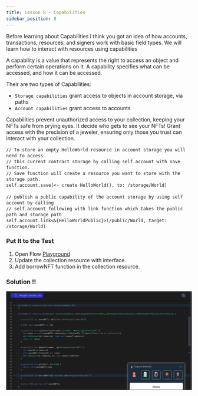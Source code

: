 ```yaml
---
title: Lesson 8 - Capabilities
sidebar_position: 8
---
```


Before learning about Capabilities I think you got an idea of how accounts, transactions, resources, and signers work with basic field types. We will learn how to interact with resources using capabilities

A capability is a value that represents the right to access an object and perform certain operations on it. A capability specifies what can be accessed, and how it can be accessed.

Their are two types of Capabilities:

- `Storage capabilities` grant access to objects in account storage, via paths
- `Account capabilities` grant access to accounts

Capabilities prevent unauthorized access to your collection, keeping your NFTs safe from prying eyes. It decide who gets to see your NFTs! Grant access with the precision of a jeweler, ensuring only those you trust can interact with your collection.

```cadence
// To store an empty HelloWorld resource in account storage you will need to access
// this current contract storage by calling self.account with save function.
// Save function will create a resource you want to store with the storage path.
self.account.save(<- create HelloWorld(), to: /storage/World)

// publish a public capability of the account storage by using self account by calling
// self.account following with link function which takes the public path and storage path
self.account.link<&{HelloWorldPublic}>(/public/World, target: /storage/World)
```

### Put It to the Test

1. Open Flow [Playground](https://play.flow.com/)
2. Update the collection resource with interface.
3. Add borrowNFT function in the collection resource.

### Solution !!

![Alt text](image-5.png)

